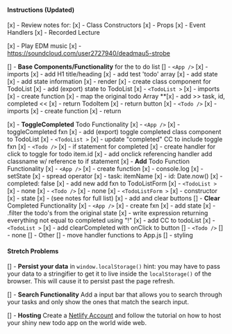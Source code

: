 #### Instructions (Updated)

[x] - Review notes for:
  [x] - Class Constructors
  [x] - Props
  [x] - Event Handlers
  [x] - Recorded Lecture

[x] - Play EDM music
  [x] - https://soundcloud.com/user2727940/deadmau5-strobe

[] - **Base Components/Functionality** for the to do list
  [] - `<App />`
    [x] - imports
    [x] - add H1 title/heading
    [x] - add test 'todo' array
    [x] - add state
      [x] - add state information
    [x] - render
      [x] - create class component for TodoList
      [x] - add (export) state to TodoList
  [x] - `<TodoList >`
    [x] - imports
    [x] - create function
      [x] - map the original todo Array
        **[x] - add >> task, id, completed << 
      [x] - return TodoItem
      [x] - return button
  [x] - `<Todo />` 
    [x] - imports 
    [x] - create function 
      [x] - return 

[x] - **ToggleCompleted** Todo Functionality
  [x] - `<App />`
    [x] - toggleCompleted fxn
    [x] - add (export) toggle completed class component to TodoList
  [x] - `<TodoList >`
    [x] - update "completed" CC to include toggle fxn
  [x] - `<Todo />` 
    [x] - if statement for completed
    [x] - create handler for click to toggle for todo item.id
    [x] - add onclick referencing handler add classname w/ reference to if statement
[x] - **Add** Todo Function Functionality
  [x] - `<App />`
    [x] - create function
    [x] - console.log
    [x] - setState
      [x] - spread operator
      [x] - task: itemName
      [x] - id: Date.now()
      [x] - completed: false
    [x] - add new add fxn to TodoListForm
  [x] - `<TodoList >`
    [x] - none
  [x] - `<Todo />` 
    [x] - none
  [x] - `<TodoListForm >`
    [x] - constructor
      [x] - state
      [x] - (see notes for full list)
      [x] - add and clear buttons
[] - **Clear** Completed Functionality
  [x] - `<App />`
      [x] - create fxn
        [x] - add state
        [x] - .filter the todo's from the original state
        [x] - write expression returning everything not equal to completed using "!"
      [x] - add CC to todoList
  [x] - `<TodoList >`
    [x] - add clearCompleted with onClick to button 
  [] - `<Todo />`
    [] - none
[] - Other
  [] - move handler functions to App.js
  []  - styling



#### Stretch Problems

[] - **Persist your data** in `window.localStorage()` hint: you may have to pass your data to a stringifier to get it to live inside the `localStorage()` of the browser. This will cause it to persist past the page refresh.

[] - **Search Functionality** Add a input bar that allows you to search through your tasks and only show the ones that match the search input.

[] - **Hosting** Create a [Netlify Account](https://www.netlify.com/) and follow the tutorial on how to host your shiny new todo app on the world wide web.

